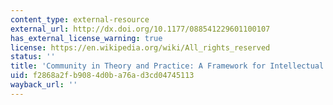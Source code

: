 ```yaml
---
content_type: external-resource
external_url: http://dx.doi.org/10.1177/088541229601100107
has_external_license_warning: true
license: https://en.wikipedia.org/wiki/All_rights_reserved
status: ''
title: 'Community in Theory and Practice: A Framework for Intellectual Renewal'
uid: f2868a2f-b908-4d0b-a76a-d3cd04745113
wayback_url: ''
---
```

